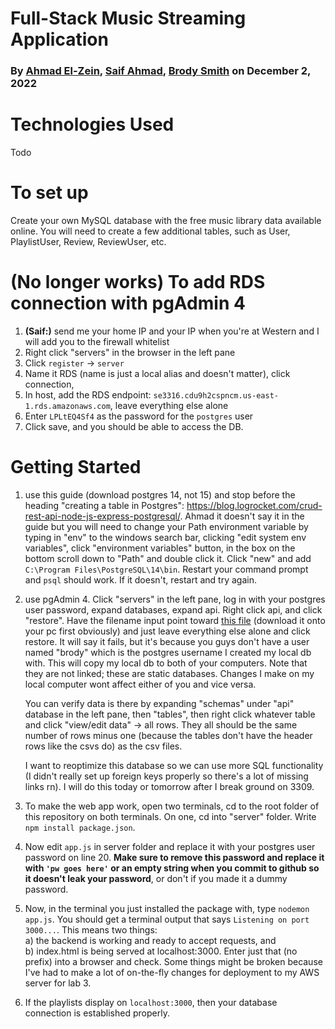 # Full-Stack Music Streaming Application
### By [Ahmad El-Zein](mailto:aelzein2@uwo.ca), [Saif Ahmad](mailto:sahma244@uwo.ca), [Brody Smith](mailto:bsmit272@uwo.ca) on December 2, 2022  

# Technologies Used
Todo  

# To set up
Create your own MySQL database with the free music library data available online. You will need to create a few additional tables, such as User, PlaylistUser, Review, ReviewUser, etc.

# (No longer works) To add RDS connection with pgAdmin 4
1. **(Saif:)** send me your home IP and your IP when you're at Western and I will add you to the firewall whitelist
2. Right click "servers" in the browser in the left pane
3. Click `register` -> `server`
4. Name it RDS (name is just a local alias and doesn't matter), click connection,
5. In host, add the RDS endpoint: `se3316.cdu9h2cspncm.us-east-1.rds.amazonaws.com`, leave everything else alone
6. Enter `LPLtEQ4Sf4` as the password for the `postgres` user
7. Click save, and you should be able to access the DB. 

# Getting Started  
1. use this guide (download postgres 14, not 15) and stop before the heading "creating a table in Postgres": https://blog.logrocket.com/crud-rest-api-node-js-express-postgresql/. Ahmad it doesn't say it in the guide but you will need to change your Path environment variable by typing in "env" to the windows search bar, clicking "edit system env variables", click "environment variables" button, in the box on the bottom scroll down to "Path" and double click it. Click "new" and add `C:\Program Files\PostgreSQL\14\bin`. Restart your command prompt and `psql` should work. If it doesn't, restart and try again.  

2. use pgAdmin 4. Click "servers" in the left pane, log in with your postgres user password, expand databases, expand api. Right click api, and click "restore". Have the filename input point toward [this file](https://uwoca-my.sharepoint.com/:u:/g/personal/bsmit272_uwo_ca/EdQywadmGzlLhhDdLqrRU9IBhV_x7SrnwDg-4F3r8oSp2w?e=UJbV2R) (download it onto your pc first obviously) and just leave everything else alone and click restore. It will say it fails, but it's because you guys don't have a user named "brody" which is the postgres username I created my local db with. This will copy my local db to both of your computers. Note that they are not linked; these are static databases. Changes I make on my local computer wont affect either of you and vice versa.  

    You can verify data is there by expanding "schemas" under "api" database in the left pane, then "tables", then right click whatever table and click "view/edit data" -> all rows. They all should be the same number of rows minus one (because the tables don't have the header rows like the csvs do) as the csv files.  

    I want to reoptimize this database so we can use more SQL functionality (I didn't really set up foreign keys properly so there's a lot of missing links rn). I will do this today or tomorrow after I break ground on 3309.  

3. To make the web app work, open two terminals, cd to the root folder of this repository on both terminals. On one, cd into "server" folder. Write `npm install package.json`.  

4. Now edit `app.js` in server folder and replace it with your postgres user password on line 20. **Make sure to remove this password and replace it with `'pw goes here'` or an empty string when you commit to github so it doesn't leak your password**, or don't if you made it a dummy password.  

5. Now, in the terminal you just installed the package with, type `nodemon app.js`. You should get a terminal output that says `Listening on port 3000...`. This means two things:  
    a) the backend is working and ready to accept requests, and  
    b) index.html is being served at localhost:3000. Enter just that (no prefix) into a browser and check. Some things might be broken because I've had to make a lot of on-the-fly changes for deployment to my AWS server for lab 3.  

6. If the playlists display on `localhost:3000`, then your database connection is established properly.
